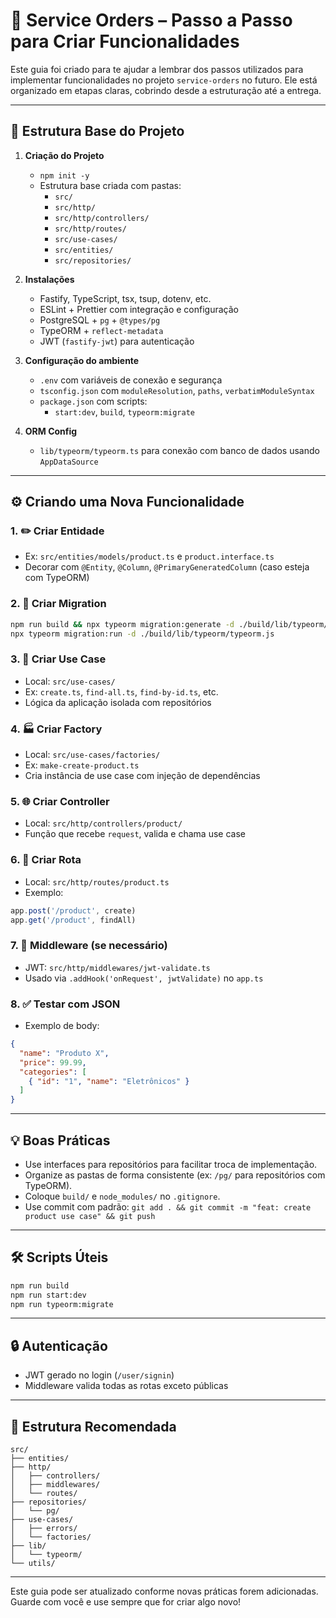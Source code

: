 
# 📘 Service Orders – Passo a Passo para Criar Funcionalidades

Este guia foi criado para te ajudar a lembrar dos passos utilizados para implementar funcionalidades no projeto `service-orders` no futuro. Ele está organizado em etapas claras, cobrindo desde a estruturação até a entrega.

---

## 🧱 Estrutura Base do Projeto

1. **Criação do Projeto**
   - `npm init -y`
   - Estrutura base criada com pastas:
     - `src/`
     - `src/http/`
     - `src/http/controllers/`
     - `src/http/routes/`
     - `src/use-cases/`
     - `src/entities/`
     - `src/repositories/`

2. **Instalações**
   - Fastify, TypeScript, tsx, tsup, dotenv, etc.
   - ESLint + Prettier com integração e configuração
   - PostgreSQL + `pg` + `@types/pg`
   - TypeORM + `reflect-metadata`
   - JWT (`fastify-jwt`) para autenticação

3. **Configuração do ambiente**
   - `.env` com variáveis de conexão e segurança
   - `tsconfig.json` com `moduleResolution`, `paths`, `verbatimModuleSyntax`
   - `package.json` com scripts:
     - `start:dev`, `build`, `typeorm:migrate`

4. **ORM Config**
   - `lib/typeorm/typeorm.ts` para conexão com banco de dados usando `AppDataSource`

---

## ⚙️ Criando uma Nova Funcionalidade

### 1. ✏️ Criar Entidade
- Ex: `src/entities/models/product.ts` e `product.interface.ts`
- Decorar com `@Entity`, `@Column`, `@PrimaryGeneratedColumn` (caso esteja com TypeORM)

### 2. 📁 Criar Migration
```bash
npm run build && npx typeorm migration:generate -d ./build/lib/typeorm/typeorm.js src/migrations/CreateProduct
npx typeorm migration:run -d ./build/lib/typeorm/typeorm.js
```

### 3. 🧠 Criar Use Case
- Local: `src/use-cases/`
- Ex: `create.ts`, `find-all.ts`, `find-by-id.ts`, etc.
- Lógica da aplicação isolada com repositórios

### 4. 🏭 Criar Factory
- Local: `src/use-cases/factories/`
- Ex: `make-create-product.ts`
- Cria instância de use case com injeção de dependências

### 5. 🌐 Criar Controller
- Local: `src/http/controllers/product/`
- Função que recebe `request`, valida e chama use case

### 6. 🧩 Criar Rota
- Local: `src/http/routes/product.ts`
- Exemplo:
```ts
app.post('/product', create)
app.get('/product', findAll)
```

### 7. 🔐 Middleware (se necessário)
- JWT: `src/http/middlewares/jwt-validate.ts`
- Usado via `.addHook('onRequest', jwtValidate)` no `app.ts`

### 8. ✅ Testar com JSON
- Exemplo de body:
```json
{
  "name": "Produto X",
  "price": 99.99,
  "categories": [
    { "id": "1", "name": "Eletrônicos" }
  ]
}
```

---

## 💡 Boas Práticas

- Use interfaces para repositórios para facilitar troca de implementação.
- Organize as pastas de forma consistente (ex: `/pg/` para repositórios com TypeORM).
- Coloque `build/` e `node_modules/` no `.gitignore`.
- Use commit com padrão: `git add . && git commit -m "feat: create product use case" && git push`

---

## 🛠️ Scripts Úteis

```bash
npm run build
npm run start:dev
npm run typeorm:migrate
```

---

## 🔒 Autenticação

- JWT gerado no login (`/user/signin`)
- Middleware valida todas as rotas exceto públicas

---

## 📁 Estrutura Recomendada

```
src/
├── entities/
├── http/
│   ├── controllers/
│   ├── middlewares/
│   └── routes/
├── repositories/
│   └── pg/
├── use-cases/
│   ├── errors/
│   └── factories/
├── lib/
│   └── typeorm/
└── utils/
```

---

Este guia pode ser atualizado conforme novas práticas forem adicionadas. Guarde com você e use sempre que for criar algo novo!

